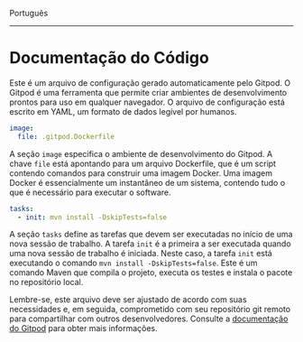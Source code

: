 Português

---

# Documentação do Código

Este é um arquivo de configuração gerado automaticamente pelo Gitpod. O Gitpod é uma ferramenta que permite criar ambientes de desenvolvimento prontos para uso em qualquer navegador. O arquivo de configuração está escrito em YAML, um formato de dados legível por humanos.

```yaml
image:
  file: .gitpod.Dockerfile
```

A seção `image` especifica o ambiente de desenvolvimento do Gitpod. A chave `file` está apontando para um arquivo Dockerfile, que é um script contendo comandos para construir uma imagem Docker. Uma imagem Docker é essencialmente um instantâneo de um sistema, contendo tudo o que é necessário para executar o software.

```yaml
tasks:
  - init: mvn install -DskipTests=false
```

A seção `tasks` define as tarefas que devem ser executadas no início de uma nova sessão de trabalho. A tarefa `init` é a primeira a ser executada quando uma nova sessão de trabalho é iniciada. Neste caso, a tarefa `init` está executando o comando `mvn install -DskipTests=false`. Este é um comando Maven que compila o projeto, executa os testes e instala o pacote no repositório local.

Lembre-se, este arquivo deve ser ajustado de acordo com suas necessidades e, em seguida, comprometido com seu repositório git remoto para compartilhar com outros desenvolvedores. Consulte a [documentação do Gitpod](https://www.gitpod.io/docs/config-gitpod-file) para obter mais informações.